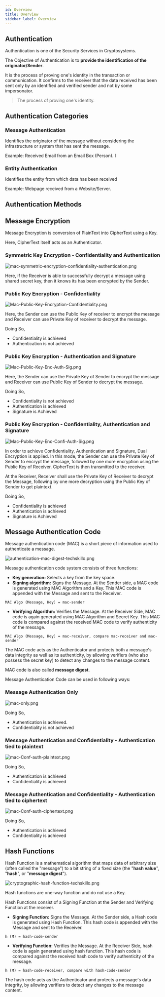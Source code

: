 ```yaml
---
id: Overview
title: Overview
sidebar_label: Overview
---
```


## Authentication

Authentication is one of the Security Services in Cryptosystems.

The Objective of Authentication is to **provide the identification of the originator/Sender**. 

It is the process of proving one's identity in the transaction or communication. It confirms to the receiver that the data received has been sent only by an identified and verified sender and not by some impersonator.

> The process of proving one's identity.

## Authentication Categories

### Message Authentication

Identifies the originator of the message without considering the infrastructure or system that has sent the message. 

Example: Received Email from an Email Box (Person). I

### Entity Authentication

Identifies the entity from which data has been received

Example: Webpage received from a Website/Server.


## Authentication Methods

## Message Encryption

Message Encryption is conversion of PlainText into CipherText using a Key. 

Here, CipherText itself acts as an Authenticator.

### Symmetric Key Encryption - Confidentiality and Authentication

![mac-symmetric-encryption-confidentiality-authentication.png](assets/mac-symmetric-encryption-confidentiality-authentication.png)

Here, if the Receiver is able to successfully decrypt a message using shared secret key, then it knows its has been encrypted by the Sender.

### Public Key Encryption - Confidentiality

![Mac-Public-Key-Encryption-Confidentiality.png](assets/Mac-Public-Key-Encryption-Confidentiality.png)

Here, the Sender can use the Public Key of receiver to encrypt the message and Receiver can use Private Key of receiver to decrypt the message.

Doing So,

- Confidentiality is achieved
- Authentication is not achieved

### Public Key Encryption - Authentication and Signature

![Mac-Public-Key-Enc-Auth-Sig.png](assets/Mac-Public-Key-Enc-Auth-Sig.png)

Here, the Sender can use the Private Key of Sender to encrypt the message and Receiver can use Public Key of Sender to decrypt the message.

Doing So,

- Confidentiality is not achieved
- Authentication is achieved
- Signature is Achieved

### Public Key Encryption - Confidentiality, Authentication and Signature

![Mac-Public-Key-Enc-Confi-Auth-Sig.png](assets/Mac-Public-Key-Enc-Confi-Auth-Sig.png)

In order to achieve Confidentiality, Authentication and Signature, Dual Encryption is applied. In this mode, the Sender can use the Private Key of Sender to encrypt the message, followed by one more encryption using the Public Key of Receiver. CipherText is then transmitted to the receiver.

At the Receiver, Receiver shall use the Private Key of Receiver to decrypt the Message, following by one more decryption using the Public Key of Sender to get plaintext.

Doing So,

- Confidentiality is achieved
- Authentication is achieved
- Signature is Achieved

## Message Authentication Code

Message authentication code (MAC) is a short piece of information used to authenticate a message.

![authentication-mac-digest-techskillo.png](assets/authentication-mac-digest-techskillo.png)

Message authentication code system consists of three functions:

- **Key generation:** Selects a key from the key space.
- **Signing algorithm:** Signs the Message. At the Sender side, a MAC code is generated using MAC Algorithm and a Key. This MAC code is appended with the Message and sent to the Receiver.

`MAC Algo (Message, Key) = mac-sender`

- **Verifying Algorithm:** Verifies the Message. At the Receiver Side, MAC code is again generated using MAC Algorithm and Secret Key. This MAC code is compared against the received MAC code to verify authenticity of the message.

`MAC Algo (Message, Key) = mac-receiver, compare mac-receiver and mac-sender`

The MAC code acts as the Authenticator and protects both a message's data integrity as well as its authenticity, by allowing verifiers (who also possess the secret key) to detect any changes to the message content.

MAC code is also called **message digest**.


Message Authentication Code can be used in following ways:

### Message Authentication Only

![mac-only.png](assets/mac-only.png)

Doing So,

- Authentication is achieved.
- Confidentiality is not achieved

### Message Authentication and Confidentiality - Authentication tied to plaintext

![mac-Conf-auth-plaintext.png](assets/mac-Conf-auth-plaintext.png)

Doing So,

- Authentication is achieved
- Confidentiality is achieved

### Message Authentication and Confidentiality - Authentication tied to ciphertext

![mac-Conf-auth-ciphertext.png](assets/mac-Conf-auth-ciphertext.png)

Doing So,

- Authentication is achieved
- Confidentiality is achieved

## Hash Functions

Hash Function is a mathematical algorithm that maps data of arbitrary size (often called the "message") to a bit string of a fixed size (the "**hash value**", "**hash**", or "**message digest**").

![cryptographic-hash-function-techskillo.png](assets/cryptographic-hash-function-techskillo.png)

Hash functions are one-way function and do not use a Key.

Hash Functions consist of a Signing Function at the Sender and Verifying Function at the receiver.

- **Signing Function:** Signs the Message. At the Sender side, a Hash code is generated using Hash Function. This hash code is appended with the Message and sent to the Receiver.

`h (M) = hash-code-sender`

- **Verifying Function:** Verifies the Message. At the Receiver Side, hash code is again generated using hash function. This hash code is compared against the received hash code to verify authenticity of the message.

`h (M) = hash-code-receiver, compare with hash-code-sender`

The hash code acts as the Authenticator and protects a message's data integrity, by allowing verifiers to detect any changes to the message content.